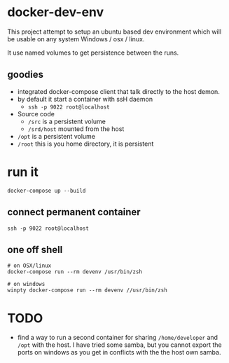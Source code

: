 # docker-dev-env

This project attempt to setup an ubuntu based dev environment which will be usable on any
system Windows / osx / linux.

It use named volumes to get persistence between the runs.

## goodies
- integrated docker-compose client that talk directly to the host demon.
- by default it start a container with ssH daemon
     - `ssh -p 9022 root@localhost`
- Source code
  - `/src` is a persistent volume
  - `/srd/host` mounted from the host
- `/opt` is a persistent volume
- `/root` this is you home directory, it is persistent

# run it
```
docker-compose up --build
```
## connect permanent container
```
ssh -p 9022 root@localhost
```

## one off shell
```
# on OSX/linux
docker-compose run --rm devenv /usr/bin/zsh

# on windows
winpty docker-compose run --rm devenv //usr/bin/zsh
```
# TODO
- find a way to run a second container for sharing `/home/developer` and `/opt` with the host.
  I have tried some samba, but you cannot export the ports on windows as you get in conflicts with the the host own samba.
